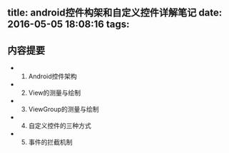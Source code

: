 title: android控件构架和自定义控件详解笔记
date: 2016-05-05 18:08:16
tags:
---
## 内容提要
- 1. Android控件架构
- 2. View的测量与绘制
- 3. ViewGroup的测量与绘制
- 4. 自定义控件的三种方式
- 5. 事件的拦截机制